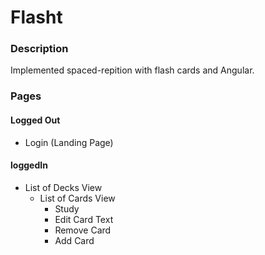 # Flasht

### Description

Implemented spaced-repition with flash cards and Angular.

### Pages

#### Logged Out

- Login (Landing Page)

#### loggedIn

- List of Decks View
  - List of Cards View
    - Study
    - Edit Card Text
    - Remove Card
    - Add Card
      
